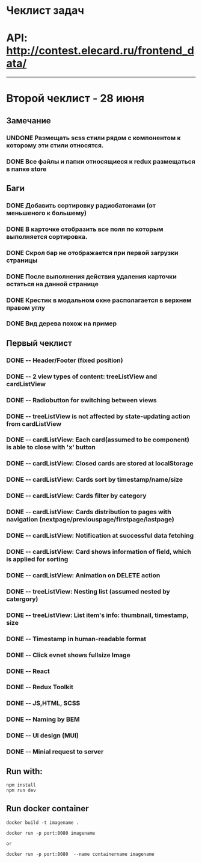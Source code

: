 # Чеклист задач
# API: http://contest.elecard.ru/frontend_data/
-----------------------------------
# Второй чеклист - 28 июня
## Замечание 
### UNDONE Размещать scss стили рядом с компонентом к которому эти стили относятся.
### DONE Все файлы и папки относящиеся к redux размещаться в папке store
## Баги
### DONE Добавить сортировку радиобатонами (от меньшеного к большему)
### DONE В карточке отобразить все поля по которым выполняется сортировка.
### DONE Скрол бар не отображается при первой загрузки страницы
### DONE После выполнения действия удаления карточки остаться на данной странице
### DONE Крестик в модальном окне располагается в верхнем правом углу
### DONE Вид дерева похож на пример



## Первый чеклист 
### DONE -- Header/Footer (fixed position)
### DONE -- 2 view types of content: treeListView and cardListView
### DONE -- Radiobutton for switching between views
### DONE -- treeListView is not affected by state-updating action from cardListView

### DONE -- cardListView: Each card(assumed to be component) is able to close with 'x' button
### DONE -- cardListView: Closed cards are stored at localStorage 
### DONE -- cardListView: Cards sort by timestamp/name/size
### DONE -- cardListView: Cards filter by category
### DONE -- cardListView: Cards distribution to pages with navigation (nextpage/previouspage/firstpage/lastpage) 
### DONE -- cardListView: Notification at successful data fetching 
### DONE -- cardListView: Card shows information of field, which is applied for sorting
### DONE -- cardListView: Animation on DELETE action

### DONE -- treeListView: Nesting list (assumed nested by catergory)
### DONE -- treeListView: List item's info: thumbnail, timestamp, size

### DONE -- Timestamp in human-readable format
### DONE -- Click evnet shows fullsize Image

### DONE -- React
### DONE -- Redux Toolkit
### DONE -- JS,HTML, SCSS
### DONE -- Naming by BEM
### DONE -- UI design (MUI)
### DONE -- Minial request to server

## Run with:

    npm install
    npm run dev 

## Run docker container

    docker build -t imagename .

    docker run -p port:8080 imagename 

    or

    docker run -p port:8080  --name containername imagename


